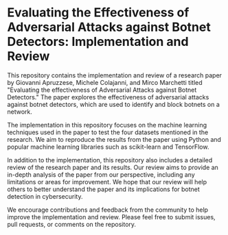 # Evaluating the Effectiveness of Adversarial Attacks against Botnet Detectors: Implementation and Review

This repository contains the implementation and review of a research paper by Giovanni Apruzzese, Michele Colajanni, and Mirco Marchetti titled "Evaluating the effectiveness of Adversarial Attacks against Botnet Detectors." The paper explores the effectiveness of adversarial attacks against botnet detectors, which are used to identify and block botnets on a network.

The implementation in this repository focuses on the machine learning techniques used in the paper to test the four datasets mentioned in the research. We aim to reproduce the results from the paper using Python and popular machine learning libraries such as scikit-learn and TensorFlow.

In addition to the implementation, this repository also includes a detailed review of the research paper and its results. Our review aims to provide an in-depth analysis of the paper from our perspective, including any limitations or areas for improvement. We hope that our review will help others to better understand the paper and its implications for botnet detection in cybersecurity.

We encourage contributions and feedback from the community to help improve the implementation and review. Please feel free to submit issues, pull requests, or comments on the repository.
